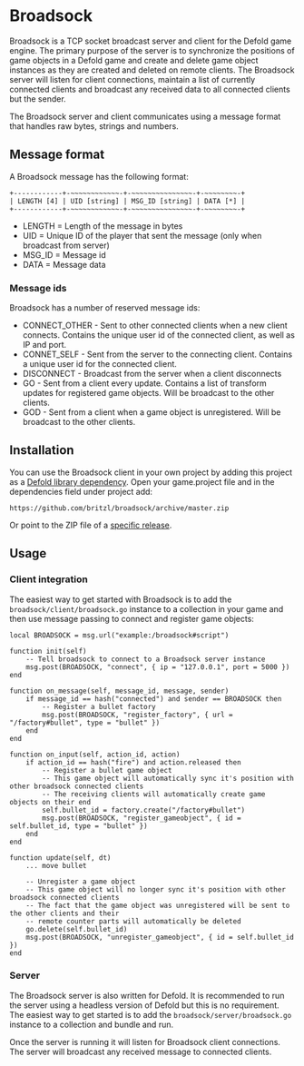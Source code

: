 # Broadsock
Broadsock is a TCP socket broadcast server and client for the Defold game engine. The primary purpose of the server is to synchronize the positions of game objects in a Defold game and create and delete game object instances as they are created and deleted on remote clients. The Broadsock server will listen for client connections, maintain a list of currently connected clients and broadcast any received data to all connected clients but the sender.

The Broadsock server and client communicates using a message format that handles raw bytes, strings and numbers.

## Message format
A Broadsock message has the following format:

````
+------------+-~~~~~~~~~~~~-+-~~~~~~~~~~~~~~~-+-~~~~~~~~-+
| LENGTH [4] | UID [string] | MSG_ID [string] | DATA [*] |
+------------+-~~~~~~~~~~~~-+-~~~~~~~~~~~~~~~-+-~~~~~~~~-+
````

* LENGTH = Length of the message in bytes
* UID = Unique ID of the player that sent the message (only when broadcast from server)
* MSG_ID = Message id
* DATA = Message data

### Message ids
Broadsock has a number of reserved message ids:

* CONNECT_OTHER - Sent to other connected clients when a new client connects. Contains the unique user id of the connected client, as well as IP and port.
* CONNET_SELF - Sent from the server to the connecting client. Contains a unique user id for the connected client.
* DISCONNECT - Broadcast from the server when a client disconnects
* GO - Sent from a client every update. Contains a list of transform updates for registered game objects. Will be broadcast to the other clients.
* GOD - Sent from a client when a game object is unregistered. Will be broadcast to the other clients.

## Installation
You can use the Broadsock client in your own project by adding this project as a [Defold library dependency](http://www.defold.com/manuals/libraries/). Open your game.project file and in the dependencies field under project add:

	https://github.com/britzl/broadsock/archive/master.zip

Or point to the ZIP file of a [specific release](https://github.com/britzl/broadsock/releases).

## Usage

### Client integration
The easiest way to get started with Broadsock is to add the ````broadsock/client/broadsock.go```` instance to a collection in your game and then use message passing to connect and register game objects:

	local BROADSOCK = msg.url("example:/broadsock#script")

	function init(self)
		-- Tell broadsock to connect to a Broadsock server instance
		msg.post(BROADSOCK, "connect", { ip = "127.0.0.1", port = 5000 })
	end

	function on_message(self, message_id, message, sender)
		if message_id == hash("connected") and sender == BROADSOCK then
			-- Register a bullet factory
			msg.post(BROADSOCK, "register_factory", { url = "/factory#bullet", type = "bullet" })
		end
	end

	function on_input(self, action_id, action)
		if action_id == hash("fire") and action.released then
			-- Register a bullet game object
			-- This game object will automatically sync it's position with other broadsock connected clients
			-- The receiving clients will automatically create game objects on their end
			self.bullet_id = factory.create("/factory#bullet")
			msg.post(BROADSOCK, "register_gameobject", { id = self.bullet_id, type = "bullet" })
		end
	end

	function update(self, dt)
		... move bullet

		-- Unregister a game object
		-- This game object will no longer sync it's position with other broadsock connected clients
		-- The fact that the game object was unregistered will be sent to the other clients and their
		-- remote counter parts will automatically be deleted
		go.delete(self.bullet_id)
		msg.post(BROADSOCK, "unregister_gameobject", { id = self.bullet_id })
	end


### Server
The Broadsock server is also written for Defold. It is recommended to run the server using a headless version of Defold but this is no requirement. The easiest way to get started is to add the ```broadsock/server/broadsock.go``` instance to a collection and bundle and run.

Once the server is running it will listen for Broadsock client connections. The server will broadcast any received message to connected clients.
